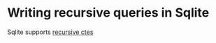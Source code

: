 # Writing recursive queries in Sqlite

Sqlite supports [recursive ctes](https://docs.snowflake.com/en/user-guide/queries-cte)